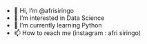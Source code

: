 - 👋 Hi, I’m @afrisiringo
- 👀 I’m interested in Data Science
- 🌱 I’m currently learning Python
- 📫 How to reach me (instagram : afri siringo)

<!---
afrisiringo/afrisiringo is a ✨ special ✨ repository because its `README.md` (this file) appears on your GitHub profile.
You can click the Preview link to take a look at your changes.
--->
